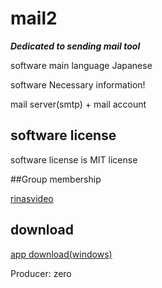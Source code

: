 # mail2

***Dedicated to sending mail tool***

software main language Japanese 

software Necessary information!

mail server(smtp) + mail account

## software license

software license is MIT license

##Group membership
 
[rinasvideo](https://rinasvideo.web.fc2.com/)

## download

[app download(windows)](mail2.exe)

Producer: zero
